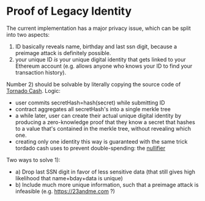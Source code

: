 # Proof of Legacy Identity

The current implementation has a major privacy issue, which can be split into two aspects: 
 1) ID basically reveals name, birthday and last ssn digit, because a preimage attack is definitely possible.
 2) your unique ID _is_ your unique digital identity that gets linked to your Ethereum account (e.g. allows anyone who knows your ID to find your transaction history). 

Number 2) should be solvable by literally copying the source code of [Tornado Cash](https://github.com/tornadocash). Logic: 
- user commits secretHash=hash(secret) while submitting ID
- contract aggregates all secretHash's into a single merkle tree
- a while later, user can create their actual unique digital identity by producing a zero-knowledge proof that they know a secret that hashes to a value that's contained in the merkle tree, without revealing which one.
- creating only one identity this way is guaranteed with the same trick tordado cash uses to prevent double-spending: the [nullifier](https://docs.tornado.cash/how-does-tornado.cash-work)

Two ways to solve 1):
  - a) Drop last SSN digit in favor of less sensitive data (that still gives high likelihood that name+bday+data is unique)
  - b) Include much more unique information, such that a preimage attack is infeasible (e.g. https://23andme.com ?)


